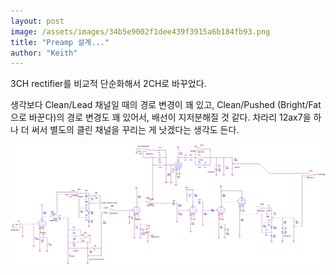 ```yaml
---
layout: post
image: /assets/images/34b5e9002f1dee439f3915a6b184fb93.png
title: "Preamp 설계..."
author: "Keith"
---
```



3CH rectifier를 비교적 단순화해서 2CH로 바꾸었다.

생각보다 Clean/Lead 채널일 때의 경로 변경이 꽤 있고, Clean/Pushed (Bright/Fat 으로 바꾼다)의 경로 변경도 꽤 있어서, 배선이 지저분해질 것 같다. 차라리 12ax7을 하나 더 써서 별도의 클린 채널을 꾸리는 게 낫겠다는 생각도 든다.



![image](/assets/images/34b5e9002f1dee439f3915a6b184fb93.png)


